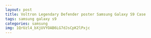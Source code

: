 ```yaml
---
layout: post
title: Voltron Legendary Defender poster Samsung Galaxy S9 Case
tags: samsung galaxy s9
categories: samsung
img: 1QrUzl4_bXjUVYOAB6LG7dJsCpK2lPxjc
---
```

